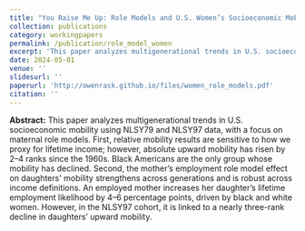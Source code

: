 ```yaml
---
title: "You Raise Me Up: Role Models and U.S. Women’s Socioeconomic Mobility"
collection: publications
category: workingpapers
permalink: /publication/role_model_women
excerpt: 'This paper analyzes multigenerational trends in U.S. socioeconomic mobility using NLSY79 and NLSY97 data, with a focus on maternal role models.'
date: 2024-05-01
venue: ''
slidesurl: ''
paperurl: 'http://owenrask.github.io/files/women_role_models.pdf'
citation: ''
---
```


**Abstract:** This paper analyzes multigenerational trends in U.S. socioeconomic mobility using NLSY79 and NLSY97 data, with a focus on maternal role models. First, relative mobility results are sensitive to how we proxy for lifetime income; however, absolute upward mobility has risen by 2–4 ranks since the 1960s. Black Americans are the only group whose mobility has declined. Second, the mother’s employment role model effect on daughters' mobility strengthens across generations and is robust across income definitions. An employed mother increases her daughter’s lifetime employment likelihood by 4–6 percentage points, driven by black and white women. However, in the NLSY97 cohort, it is linked to a nearly three-rank decline in daughters’ upward mobility.
